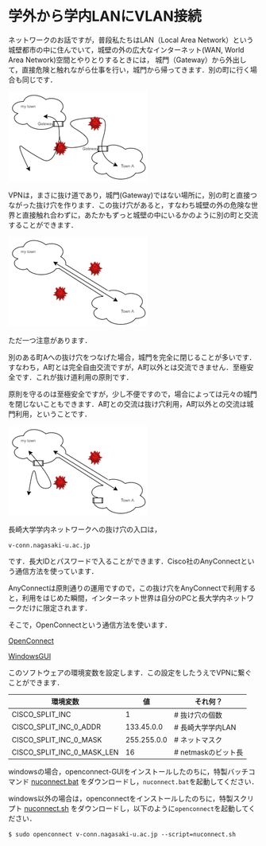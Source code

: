 # 学外から学内LANにVLAN接続

ネットワークのお話ですが，普段私たちはLAN（Local Area Network）という城壁都市の中に住んでいて，城壁の外の広大なインターネット(WAN, World Area Network)空間とやりとりするときには，
城門（Gateway）から外出して，直接危険と触れながら仕事を行い，城門から帰ってきます．別の町に行く場合も同じです．

![Fig1](fig_wo_vpn.drawio.png)

VPNは，まさに抜け道であり，城門(Gateway)ではない場所に，別の町と直接つながった抜け穴を作ります．この抜け穴があると，すなわち城壁の外の危険な世界と直接触れ合わずに，あたかもずっと城壁の中にいるかのように別の町と交流することができます．

![Fig2](fig_with_vpn.drawio.png)

ただ一つ注意があります．

別のある町Aへの抜け穴をつなげた場合，城門を完全に閉じることが多いです．すなわち，A町とは完全自由交流ですが，A町以外とは交流できません．至極安全です．これが抜け道利用の原則です．

原則を守るのは至極安全ですが，少し不便ですので，場合によっては元々の城門を閉じないこともできます．A町との交流は抜け穴利用，A町以外との交流は城門利用，ということです．

![fig3](fig_with_vpn_gate.drawio.png)

長崎大学学内ネットワークへの抜け穴の入口は，

```
v-conn.nagasaki-u.ac.jp
```

です．長大IDとパスワードで入ることができます．Cisco社のAnyConnectという通信方法を使っています．

AnyConnectは原則通りの運用ですので，この抜け穴をAnyConnectで利用すると，利用をはじめた瞬間，インターネット世界は自分のPCと長大学内ネットワークだけに限定されます．

そこで，OpenConnectという通信方法を使います．

[OpenConnect](https://www.infradead.org/openconnect/)

[WindowsGUI](https://github.com/openconnect/openconnect-gui/releases)

このソフトウェアの環境変数を設定します．この設定をしたうえでVPNに繋ぐことができます．

|環境変数 | 値 | それ何？ |
|---|---|---|
|CISCO_SPLIT_INC | 1 | # 抜け穴の個数 | 
|CISCO_SPLIT_INC_0_ADDR | 133.45.0.0 | # 長崎大学学内LAN |
|CISCO_SPLIT_INC_0_MASK | 255.255.0.0 | # ネットマスク |
|CISCO_SPLIT_INC_0_MASK_LEN | 16 | # netmaskのビット長 |

windowsの場合，openconnect-GUIをインストールしたのちに，特製バッチコマンド [nuconnect.bat](nuconnect.bat) をダウンロードし，`nuconnect.bat`を起動してください．

windows以外の場合は，openconnectをインストールしたのちに，特製スクリプト [nuconnect.sh](nuconnect.sh) をダウンロードし，以下のように`openconnect`を起動してください．

```
$ sudo openconnect v-conn.nagasaki-u.ac.jp --script=nuconnect.sh
```

